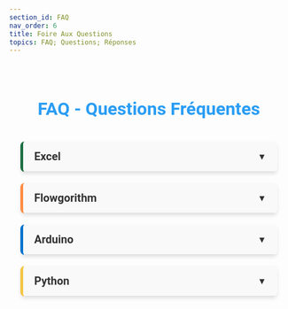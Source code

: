 ```yaml
---
section_id: FAQ
nav_order: 6
title: Foire Aux Questions
topics: FAQ; Questions; Réponses
---
```


<style>
/* Style général de la FAQ */
.faq-container {
  max-width: 900px;
  margin: 0 auto;
  padding: 20px;
  font-family: 'Roboto', sans-serif;
}

.faq-title {
  font-size: 32px;
  color: #2a9df4;
  text-align: center;
  margin-bottom: 40px;
}

/* Style des sections */
.faq-section {
  margin-bottom: 20px;
  border-left: 5px solid #2a9df4; /* Bande colorée */
  background: #fff;
  border-radius: 8px;
  box-shadow: 0 4px 6px rgba(0, 0, 0, 0.1);
  overflow: hidden;
  transition: all 0.3s ease;
}

.faq-section-title {
  font-size: 20px;
  font-weight: bold;
  padding: 15px 20px;
  color: #333;
  cursor: pointer;
  display: flex;
  justify-content: space-between;
  align-items: center;
  background-color: #f9f9f9;
  border-bottom: 1px solid #ddd;
  transition: background-color 0.3s ease;
}

.faq-section-title:hover {
  background-color: #f0f0f0;
}

.faq-section-title .arrow {
  font-size: 16px;
  transform: rotate(0deg);
  transition: transform 0.3s ease;
}

.faq-section.collapsed .faq-section-title .arrow {
  transform: rotate(-90deg);
}

.faq-content {
  padding: 20px;
  display: none;
  background-color: #fff;
  transition: all 0.3s ease;
}

/* Questions et réponses */
.faq-item {
  margin-bottom: 15px;
  overflow: hidden;
}

.faq-question {
  font-size: 18px;
  font-weight: bold;
  color: #2a9df4;
  margin-bottom: 5px;
  display: flex;
  align-items: center;
}

.faq-question::before {
  content: '●';
  color: #2a9df4;
  font-size: 18px;
  margin-right: 10px;
}

.faq-answer {
  font-size: 16px;
  color: #555;
  line-height: 1.6;
  margin-left: 20px;
}

/* Couleurs spécifiques aux sections */
.faq-section.excel {
  border-left-color: #1d6f42;
}
.faq-section.flowgorithm {
  border-left-color: #ff8c42;
}
.faq-section.arduino {
  border-left-color: #0072ce;
}
.faq-section.python {
  border-left-color: #f4c542;
}

/* Animation pour ouverture/fermeture */
.faq-content {
  max-height: 0;
  overflow: hidden;
}

.faq-section.open .faq-content {
  max-height: 500px;
  animation: slideDown 0.5s ease;
}

@keyframes slideDown {
  from {
    max-height: 0;
  }
  to {
    max-height: 500px;
  }
}

/* Responsive Design */
@media (max-width: 768px) {
  .faq-title {
    font-size: 24px;
  }

  .faq-section-title {
    font-size: 18px;
  }

  .faq-question {
    font-size: 16px;
  }

  .faq-answer {
    font-size: 14px;
  }
}
</style>

<div class="faq-container">
  <h1 class="faq-title">FAQ - Questions Fréquentes</h1>

  <!-- Section Excel -->
  <div class="faq-section excel">
    <div class="faq-section-title">
      Excel
      <span class="arrow">▼</span>
    </div>
    <div class="faq-content">
      <div class="faq-item">
        <div class="faq-question">Où télécharger Excel et comment l’installer ?</div>
        <div class="faq-answer">Vous pouvez télécharger Excel depuis le site officiel de Microsoft ou via votre compte Office 365. Suivez les instructions d'installation après l'achat ou la connexion à votre compte.</div>
      </div>
      <div class="faq-item">
        <div class="faq-question">Que faire si Excel ne démarre pas ou plante au lancement ?</div>
        <div class="faq-answer">Essayez de réparer l’installation via le panneau de configuration de Windows ou mettez à jour le logiciel. Assurez-vous également que votre système d’exploitation est à jour.</div>
      </div>
    </div>
  </div>

  <!-- Section Flowgorithm -->
  <div class="faq-section flowgorithm">
    <div class="faq-section-title">
      Flowgorithm
      <span class="arrow">▼</span>
    </div>
    <div class="faq-content">
      <div class="faq-item">
        <div class="faq-question">Où télécharger Flowgorithm et comment l’installer ?</div>
        <div class="faq-answer">Flowgorithm est téléchargeable gratuitement sur le site officiel flowgorithm.org. Après le téléchargement, double-cliquez sur le fichier d’installation et suivez les instructions.</div>
      </div>
      <div class="faq-item">
        <div class="faq-question">Pourquoi Flowgorithm ne s'ouvre pas ?</div>
        <div class="faq-answer">Assurez-vous que Java est installé sur votre système. Flowgorithm nécessite Java pour fonctionner correctement. Mettez également à jour votre système.</div>
      </div>
    </div>
  </div>

  <!-- Section Arduino -->
  <div class="faq-section arduino">
    <div class="faq-section-title">
      Arduino
      <span class="arrow">▼</span>
    </div>
    <div class="faq-content">
      <div class="faq-item">
        <div class="faq-question">Où télécharger l’IDE Arduino et comment l’installer ?</div>
        <div class="faq-answer">Téléchargez l’IDE Arduino depuis le site officiel arduino.cc. Installez-le en suivant les instructions fournies après le téléchargement.</div>
      </div>
      <div class="faq-item">
        <div class="faq-question">Pourquoi l’IDE Arduino ne détecte-t-il pas ma carte ?</div>
        <div class="faq-answer">Assurez-vous que la carte est correctement connectée avec un câble USB fonctionnel. Vérifiez aussi que le bon port COM est sélectionné dans le menu Outils > Port.</div>
      </div>
    </div>
  </div>

<!-- Section Python -->
<div class="faq-section python">
  <div class="faq-section-title">
    Python
    <span class="arrow">▼</span>
  </div>
  <div class="faq-content">
    <div class="faq-item">
      <div class="faq-question">Où télécharger Python et comment l’installer ?</div>
      <div class="faq-answer">
        Téléchargez Python depuis le site officiel <a href="https://www.python.org/">python.org</a>. Pendant l'installation, cochez l'option "Add Python to PATH" pour faciliter son utilisation dans la ligne de commande.
      </div>
    </div>
    <div class="faq-item">
      <div class="faq-question">Que faire si je vois l’erreur "ModuleNotFoundError" ?</div>
      <div class="faq-answer">
        Cela signifie que le module que vous essayez d’importer n’est pas installé. Installez-le en utilisant la commande <code>pip install nom_du_module</code>. Assurez-vous que pip est configuré correctement.
      </div>
    </div>
    <div class="faq-item">
      <div class="faq-question">Pourquoi Python affiche "SyntaxError" ?</div>
      <div class="faq-answer">
        "SyntaxError" se produit généralement lorsqu'il y a une faute dans la structure du code. Cela peut inclure des parenthèses manquantes, des deux-points oubliés après un bloc (par exemple : <code>if</code>, <code>for</code>), ou une mauvaise indentation.
      </div>
    </div>
    <div class="faq-item">
      <div class="faq-question">Pourquoi j’obtiens "IndentationError" ?</div>
      <div class="faq-answer">
        Python exige une indentation cohérente dans le code. Si vous mélangez des espaces et des tabulations ou si l'indentation est absente, cette erreur apparaîtra. Corrigez en utilisant un seul type d'indentation (généralement 4 espaces).
      </div>
    </div>
    <div class="faq-item">
      <div class="faq-question">Pourquoi j’obtiens "TypeError" ?</div>
      <div class="faq-answer">
        Cette erreur survient lorsque vous essayez d'exécuter une opération avec des types incompatibles. Par exemple, additionner un entier et une chaîne de caractères : <code>5 + "test"</code>. Assurez-vous que les types de données correspondent à l'opération effectuée.
      </div>
    </div>
    <div class="faq-item">
      <div class="faq-question">Que faire si Python affiche "ValueError" ?</div>
      <div class="faq-answer">
        "ValueError" signifie que vous avez passé une valeur incorrecte à une fonction. Par exemple, convertir une chaîne non numérique en entier : <code>int("abc")</code>. Vérifiez les valeurs avant d’appeler la fonction.
      </div>
    </div>
    <div class="faq-item">
      <div class="faq-question">Comment résoudre "ZeroDivisionError" ?</div>
      <div class="faq-answer">
        Cette erreur apparaît lorsque vous tentez de diviser un nombre par zéro. Par exemple : <code>10 / 0</code>. Ajoutez une condition pour vérifier si le dénominateur est différent de zéro avant d'effectuer la division.
      </div>
    </div>
    <div class="faq-item">
      <div class="faq-question">Pourquoi j’obtiens "NameError" ?</div>
      <div class="faq-answer">
        "NameError" signifie que Python ne reconnaît pas le nom que vous avez utilisé. Cela peut se produire si vous essayez d'utiliser une variable avant de l'avoir définie ou si vous avez une faute de frappe dans son nom.
      </div>
    </div>
    <div class="faq-item">
      <div class="faq-question">Que faire si Python affiche "ImportError" ?</div>
      <div class="faq-answer">
        "ImportError" signifie que le module que vous essayez d'importer est introuvable. Vérifiez que le module est bien installé en utilisant <code>pip list</code>, ou installez-le avec <code>pip install nom_du_module</code>.
      </div>
    </div>
    <div class="faq-item">
      <div class="faq-question">Comment résoudre "AttributeError" ?</div>
      <div class="faq-answer">
        "AttributeError" survient lorsque vous essayez d'accéder à un attribut ou une méthode qui n'existe pas pour un objet. Vérifiez la documentation de l'objet pour vous assurer que l'attribut ou la méthode est valide.
      </div>
    </div>
    <div class="faq-item">
      <div class="faq-question">Que faire si Python affiche "FileNotFoundError" ?</div>
      <div class="faq-answer">
        Cette erreur indique que le fichier que vous essayez d'ouvrir n'existe pas ou que le chemin est incorrect. Assurez-vous que le fichier est dans le bon répertoire et que le chemin est exact.
      </div>
    </div>
    <div class="faq-item">
      <div class="faq-question">Pourquoi mon boucle infinie bloque-t-elle mon script ?</div>
      <div class="faq-answer">
        Une boucle infinie peut survenir si la condition de fin n'est jamais atteinte. Par exemple, dans une boucle <code>while</code>, assurez-vous que la condition devient <code>False</code> à un moment donné pour éviter qu'elle tourne à l'infini.
      </div>
    </div>
    <div class="faq-item">
      <div class="faq-question">Comment déboguer mon code Python efficacement ?</div>
      <div class="faq-answer">
        Utilisez des outils comme <code>print()</code> pour afficher les valeurs intermédiaires. Vous pouvez également utiliser un débogueur comme <code>pdb</code> ou les fonctionnalités intégrées de votre éditeur (VS Code ou PyCharm).
      </div>
    </div>
  </div>
</div>
</div>

<script>
document.addEventListener("DOMContentLoaded", function () {
  const sectionTitles = document.querySelectorAll(".faq-section-title");

  sectionTitles.forEach((title) => {
    title.addEventListener("click", function () {
      const section = this.parentElement;
      section.classList.toggle("open");
    });
  });
});
</script>
